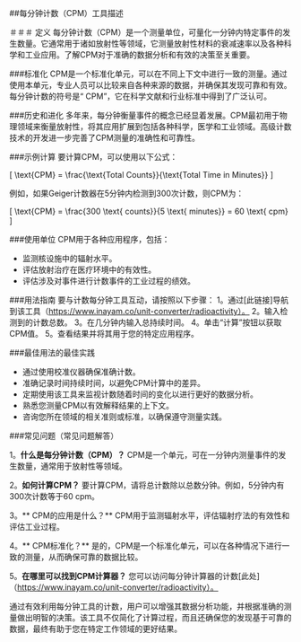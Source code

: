 ##每分钟计数（CPM）工具描述

＃＃＃ 定义
每分钟计数（CPM）是一个测量单位，可量化一分钟内特定事件的发生数量。它通常用于诸如放射性等领域，它测量放射性材料的衰减速率以及各种科学和工业应用。了解CPM对于准确的数据分析和有效的决策至关重要。

###标准化
CPM是一个标准化单元，可以在不同上下文中进行一致的测量。通过使用本单元，专业人员可以比较来自各种来源的数据，并确保其发现可靠和有效。每分钟计数的符号是​​“ CPM”，它在科学文献和行业标准中得到了广泛认可。

###历史和进化
多年来，每分钟衡量事件的概念已经显着发展。CPM最初用于物理领​​域来衡量放射性，将其应用扩展到包括各种科学，医学和工业领域。高级计数技术的开发进一步完善了CPM测量的准确性和可靠性。

###示例计算
要计算CPM，可以使用以下公式：

\[ \text{CPM} = \frac{\text{Total Counts}}{\text{Total Time in Minutes}} \]

例如，如果Geiger计数器在5分钟内检测到300次计数，则CPM为：

\[ \text{CPM} = \frac{300 \text{ counts}}{5 \text{ minutes}} = 60 \text{ cpm} \]

###使用单位
CPM用于各种应用程序，包括：
- 监测核设施中的辐射水平。
- 评估放射治疗在医疗环境中的有效性。
- 评估涉及对事件进行计数事件的工业过程的绩效。

###用法指南
要与计数每分钟工具互动，请按照以下步骤：
1。通过[此链接]导航到该工具（https://www.inayam.co/unit-converter/radioactivity）。
2。输入检测到的计数总数。
3。在几分钟内输入总持续时间。
4。单击“计算”按钮以获取CPM值。
5。查看结果并将其用于您的特定应用程序。

###最佳用法的最佳实践
- 通过使用校准仪器确保准确计数​​。
- 准确记录时间持续时间，以避免CPM计算中的差异。
- 定期使用该工具来监视计数随着时间的变化以进行更好的数据分析。
- 熟悉您测量CPM以有效解释结果的上下文。
- 咨询您所在领域的相关准则或标准，以确保遵守测量实践。

###常见问题（常见问题解答）

1。**什么是每分钟计数（CPM）？**
CPM是一个单元，可在一分钟内测量事件的发生数量，通常用于放射性等领域。

2。**如何计算CPM？**
要计算CPM，请将总计数除以总数分钟。例如，5分钟内有300次计数等于60 cpm。

3。** CPM的应用是什么？**
CPM用于监测辐射水平，评估辐射疗法的有效性和评估工业过程。

4。** CPM标准化？**
是的，CPM是一个标准化单元，可以在各种情况下进行一致的测量，从而确保可靠的数据比较。

5。**在哪里可以找到CPM计算器？**
您可以访问每分钟计算器的计数[此处]（https://www.inayam.co/unit-converter/radioactivity）。

通过有效利用每分钟工具的计数，用户可以增强其数据分析功能，并根据准确的测量做出明智的决策。该工具不仅简化了计算过程，而且还确保您的发现基于可靠的数据，最终有助于您在特定工作领域的更好结果。